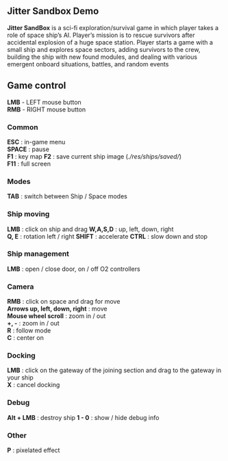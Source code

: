 ## Jitter Sandbox Demo

**Jitter SandBox** is a sci-fi exploration/survival game in which player takes a role of space ship’s AI. Player’s mission is to rescue survivors after accidental explosion of a huge space station. Player starts a game with a small ship and explores space sectors, adding survivors to the crew, building the ship with new found modules, and dealing with various emergent onboard situations, battles, and random events

## Game control

**LMB** - LEFT mouse button  
**RMB** - RIGHT mouse button 

### Common
**ESC** : in-game menu  
**SPACE** : pause  
**F1** : key map
**F2** : save current ship image (_./res/ships/saved/_)  
**F11** : full screen

### Modes
**TAB** : switch between  Ship / Space modes

### Ship moving
**LMB** : click on ship and drag
**W,A,S,D** : up, left, down, right  
**Q, E** : rotation left / right
**SHIFT** : accelerate
**CTRL** : slow down and stop

### Ship management
**LMB** : open / close door, on / off O2 controllers

### Camera
**RMB** : click on space and drag for move  
**Arrows up, left, down, right** : move  
**Mouse wheel scroll** : zoom in / out  
**+, -** : zoom in / out  
**R** : follow mode  
**C** : center on  

### Docking
**LMB** : click on the gateway of the joining section and drag to the gateway in your ship  
**X** : cancel docking

### Debug
**Alt + LMB** : destroy ship
**1 - 0** : show / hide debug info

### Other
**P** : pixelated effect
